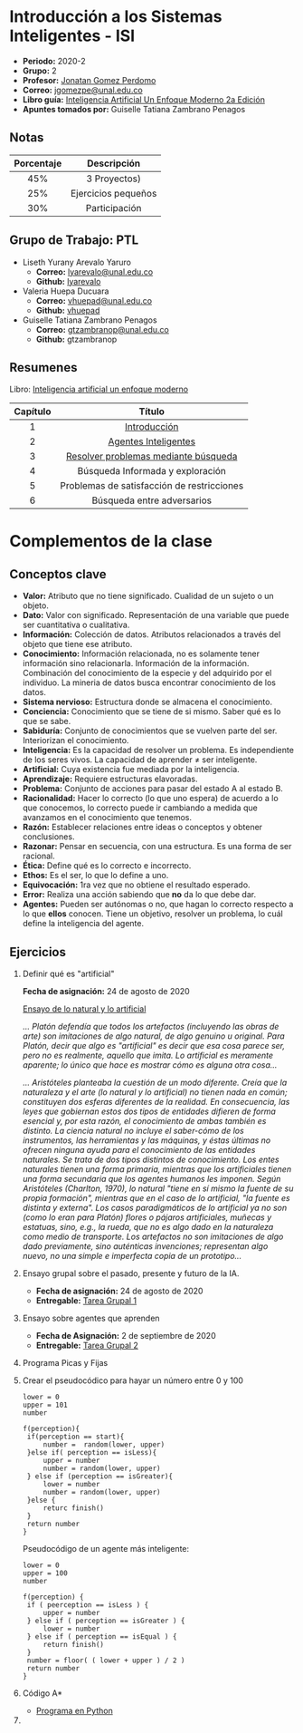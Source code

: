 <!-- @import "[TOC]" {cmd="toc" depthFrom=1 depthTo=6 orderedList=false} -->

# Introducción a los Sistemas Inteligentes - ISI

- **Periodo:** 2020-2
- **Grupo:** 2
- **Profesor:** [Jonatan Gomez Perdomo](https://dis.unal.edu.co/~jgomezpe/)
- **Correo:** jgomezpe@unal.edu.co
- **Libro guía:** [Inteligencia Artificial Un Enfoque Moderno 2a Edición](https://luismejias21.files.wordpress.com/2017/09/inteligencia-artificial-un-enfoque-moderno-stuart-j-russell.pdf)
- **Apuntes tomados por:** Guiselle Tatiana Zambrano Penagos

## Notas

| Porcentaje | Descripción |
| :---: | :---: |
| 45% | 3 Proyectos) |
| 25% | Ejercicios pequeños |
| 30% | Participación |

## Grupo de Trabajo: PTL

- Liseth Yurany Arevalo Yaruro
  - **Correo:** lyarevalo@unal.edu.co
  - **Github:** [lyarevalo](https://github.com/lyarevalo)
- Valeria Huepa Ducuara
  - **Correo:** vhuepad@unal.edu.co
  - **Github:** [vhuepad](https://github.com/vhuepad)
- Guiselle Tatiana Zambrano Penagos
  - **Correo:** gtzambranop@unal.edu.co
  - **Github:** gtzambranop

## Resumenes

Libro: [Inteligencia artificial un enfoque moderno](https://github.com/gtzambranop/UN_2020_2/tree/develop/ISI/documents/inteligencia_artificial_un_enfoque_moderno_Resaltado.pdf)

| Capítulo | Título |
| :---: | :---: |
| 1 | [Introducción](summary_book/chapter_1.md) |
| 2 | [Agentes Inteligentes](summary_book/chapter_2.md) |
| 3 | [Resolver problemas mediante búsqueda]((summary_book/chapter_3.md)) |
| 4 | Búsqueda Informada y exploración |
| 5 | Problemas de satisfacción de restricciones |
| 6 | Búsqueda entre adversarios |


# Complementos de la clase

## Conceptos clave

- **Valor:** Atributo que no tiene significado. Cualidad de un sujeto o un
  objeto.
- **Dato:** Valor con significado. Representación de una variable que puede ser
  cuantitativa o cualitativa.
- **Información:** Colección de datos. Atributos relacionados a través del
  objeto que tiene ese atributo.
- **Conocimiento:** Información relacionada, no es solamente tener información
  sino relacionarla. Información de la información. Combinación del conocimiento de
  la especie y del adquirido por el individuo. La mineria de datos busca encontrar
  conocimiento de los datos.
- **Sistema nervioso:** Estructura donde se almacena el conocimiento.
- **Conciencia:** Conocimiento que se tiene de si mismo. Saber qué es lo que se
  sabe.
- **Sabiduría:** Conjunto de conocimientos que se vuelven parte del ser.
  Interiorizan el conocimiento.
- **Inteligencia:** Es la capacidad de resolver un problema. Es independiente de
  los seres vivos. La capacidad de aprender $\neq$ ser inteligente.
- **Artificial:** Cuya existencia fue mediada por la inteligencia.
- **Aprendizaje:** Requiere estructuras elavoradas.
- **Problema:** Conjunto de acciones para pasar del estado A al estado B.
- **Racionalidad:** Hacer lo correcto (lo que uno espera) de acuerdo a lo que
  conocemos, lo correcto puede ir cambiando a medida que avanzamos en el conocimiento
  que tenemos.
- **Razón:** Establecer relaciones entre ideas o conceptos y obtener
  conclusiones.
- **Razonar:** Pensar en secuencia, con una estructura. Es una forma de ser
  racional.
- **Ética:** Define qué es lo correcto e incorrecto.
- **Ethos:** Es el ser, lo que lo define a uno.
- **Equivocación:** 1ra vez que no obtiene el resultado esperado.
- **Error:** Realiza una acción sabiendo que **no** da lo que debe dar.
- **Agentes:** Pueden ser autónomas o no, que hagan lo correcto respecto a lo
  que **ellos** conocen. Tiene un objetivo, resolver un problema, lo cuál define la
  inteligencia del agente.

## Ejercicios

1. Definir qué es "artificial"

   **Fecha de asignación:** 24 de agosto de 2020

   [Ensayo de lo natural y lo artificial](https://www.oei.es/historico/salactsi/teorema04b.htm)

   _... Platón defendía que todos los artefactos (incluyendo las obras de arte)
   son imitaciones de algo natural, de algo genuino u original. Para Platón,
   decir que algo es "artificial" es decir que esa cosa parece ser, pero no es
   realmente, aquello que imita. Lo artificial es meramente aparente; lo único
   que hace es mostrar cómo es alguna otra cosa..._

   _... Aristóteles planteaba la cuestión de un modo diferente. Creía que la
   naturaleza y el arte (lo natural y lo artificial) no tienen nada en común;
   constituyen dos esferas diferentes de la realidad. En consecuencia, las leyes
   que gobiernan estos dos tipos de entidades difieren de forma esencial y, por
   esta razón, el conocimiento de ambas también es distinto. La ciencia natural
   no incluye el saber-cómo de los instrumentos, las herramientas y las máquinas,
   y éstas últimas no ofrecen ninguna ayuda para el conocimiento de las entidades
   naturales. Se trata de dos tipos distintos de conocimiento. Los entes
   naturales tienen una forma primaria, mientras que los artificiales tienen una
   forma secundaria que los agentes humanos les imponen. Según Aristóteles
   (Charlton, 1970), lo natural "tiene en sí mismo la fuente de su propia
   formación", mientras que en el caso de lo artificial, "la fuente es distinta y
   externa". Los casos paradigmáticos de lo artificial ya no son (como lo eran
   para Platón) flores o pájaros artificiales, muñecas y estatuas, sino, e.g., la
   rueda, que no es algo dado en la naturaleza como medio de transporte. Los
   artefactos no son imitaciones de algo dado previamente, sino auténticas
   invenciones; representan algo nuevo, no una simple e imperfecta copia de un
   prototipo..._

2. Ensayo grupal sobre el pasado, presente y futuro de la IA.

   - **Fecha de asignación:** 24 de agosto de 2020
   - **Entregable:** [Tarea Grupal 1](https://github.com/gtzambranop/UN_2020_2/tree/develop/ISI/documents/documents/ISI_task_1.pdf)

3. Ensayo sobre agentes que aprenden

   - **Fecha de Asignación:** 2 de septiembre de 2020
   - **Entregable:** [Tarea Grupal 2](https://github.com/gtzambranop/UN_2020_2/tree/develop/ISI/documents/documents/ISI_task_2.pdf)

4. Programa Picas y Fijas

5. Crear el pseudocódico para hayar un número entre 0 y 100

   ```
   lower = 0
   upper = 101
   number

   f(perception){
   	if(perception == start){
   		number =  random(lower, upper)
   	}else if( perception == isLess){
   		upper = number
   		number = random(lower, upper)
   	} else if (perception == isGreater){
   		lower = number
   		number = random(lower, upper)
   	}else {
   		returc finish()
   	}
   	return number
   }
   ```

   Pseudocódigo de un agente más inteligente:

   ```
   lower = 0
   upper = 100
   number

   f(perception) {
   	if ( peerception == isLess ) {
   		upper = number
   	} else if ( perception == isGreater ) {
   		lower = number
   	} else if ( perception == isEqual ) {
   		return finish()
   	}
   	number = floor( ( lower + upper ) / 2 )
   	return number
   }

   ```
6. Código A*
   - [Programa en Python](https://github.com/gtzambranop/UN_2020_2/tree/develop/ISI/codes/a_star.py)
7. 